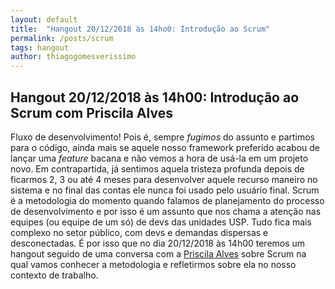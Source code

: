 ```yaml
---
layout: default
title:  "Hangout 20/12/2018 às 14ho0: Introdução ao Scrum"
permalink: /posts/scrum
tags: hangout
author: thiagogomesverissimo
---
```


<h2>Hangout 20/12/2018 às 14h00: Introdução ao Scrum com Priscila Alves </h2>

Fluxo de desenvolvimento! Pois é, sempre *fugimos* do assunto e partimos
para o código, ainda mais se aquele nosso framework preferido acabou de lançar
uma *feature* bacana e não vemos a hora de usá-la em um projeto novo.
Em contrapartida, já sentimos aquela tristeza profunda depois de ficarmos
2, 3 ou até 4 meses para desenvolver aquele recurso maneiro no sistema e no final
das contas ele nunca foi usado pelo usuário final. Scrum é a metodologia do
momento quando falamos de planejamento do processo de desenvolvimento e por isso
é um assunto que nos chama a atenção nas equipes (ou equipe de um só) 
de devs das unidades USP. Tudo fica mais complexo no setor
público, com devs e demandas dispersas e desconectadas.
É por isso que no dia 20/12/2018 às 14h00 teremos um hangout seguido de uma 
conversa com a [Priscila Alves](https://github.com/pcalvesUSP) sobre Scrum
na qual vamos conhecer a metodologia e refletirmos sobre ela no nosso contexto
de trabalho. 

